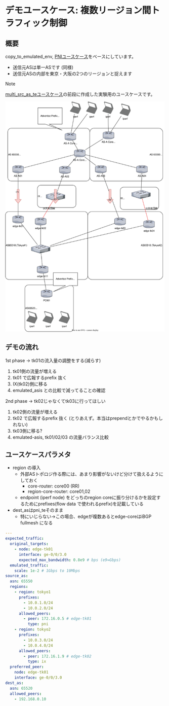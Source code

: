 # デモユースケース: 複数リージョン間トラフィック制御

## 概要

copy_to_emulated_env, [PNIユースケース](./../../../copy_to_emulated_env/doc/pni_te/introduction.md)をベースにしています。
* 送信元ASは単一ASです (同様)
* 送信元ASの内部を東京・大阪の2つのリージョンと捉えます

> [!NOTE]
> [multi_src_as_teユースケース](../multi_src_as_te/introduction.md)の前段に作成した実験用のユースケースです。

![situation](./fig/multi_region_usecase.drawio.svg)

## デモの流れ

1st phase → tk01の流入量の調整をする(減らす)

1. tk01側の流量が増える
2. tk01 で広報するprefix 抜く
3. IX(tk02)側に移る
4. emulated_asis との比較で減ってることの確認

2nd phase → tk02じゃなくてtk03に行ってほしい

1. tk02側の流量が増える
2. tk02 で広報するprefix 抜く (とりあえず。本当はprependとかでやるかもしれない)
3. tk03側に移る?
4. emulated-asis, tk01/02/03 の流量バランス比較

## ユースケースパラメタ

- region の導入
    - 外部ASトポロジ作る際には、あまり影響がないけど分けて扱えるようにしておく
        - core-router: core00 (RR)
        - region-core-router: core01,02
    - endpoint (iperf node) をどっちのregion coreに振り分けるかを設定するためにprefixes(flow data で使われるprefix)を記載している
- dest_asはpni_teそのまま
    - 特にいじらない→この場合、edgeが複数あるとedge-coreはiBGP fullmesh になる

```yaml
---
expected_traffic:
  original_targets:
    - node: edge-tk01
      interface: ge-0/0/3.0
      expected_max_bandwidth: 0.8e9 # bps (e9=Gbps)
  emulated_traffic:
    scale: 1e-2 # 1Gbps to 10Mbps
source_as:
  asn: 65550
  regions:
    - region: tokyo1
      prefixes:
        - 10.0.1.0/24
        - 10.0.2.0/24
      allowed_peers:
        - peer: 172.16.0.5 # edge-tk01
          type: pni
    - region: tokyo2
      prefixes:
        - 10.0.3.0/24
        - 10.0.4.0/24
      allowed_peers:
        - peer: 172.16.1.9 # edge-tk02
          type: ix
  preferred_peer:
    node: edge-tk01
    interface: ge-0/0/3.0
dest_as:
  asn: 65520
  allowed_peers:
    - 192.168.0.10
```
